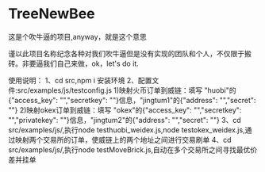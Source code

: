 # TreeNewBee
这是个吹牛逼的项目,anyway，就是这个意思

谨以此项目名称纪念各种对我们吹牛逼但是没有实现的团队和个人，不仅限于搬砖。非要逼我们自己来做，ok，let's do it.

使用说明：
1、cd src,npm i 安装环境
2、配置文件:src/examples/js/testconfig.js
        1)映射火币订单到威链：填写  "huobi"的{"access_key": "","secretkey": ""}信息，"jingtum1"的{"address": "","secret": ""}
        2)映射okex订单到威链：填写  "okex"的{"access_key": "","secretkey": "","privatekey": ""}信息，"jingtum2"的{"address": "","secret": ""}
3、cd src/examples/js/,执行node testhuobi_weidex.js,node testokex_weidex.js,通过映射两个交易所的订单，使威链上的两个地址之间进行交易刷单
4、cd src/examples/js/,执行node testMoveBrick.js,自动在多个交易所之间寻找最优价差并挂单